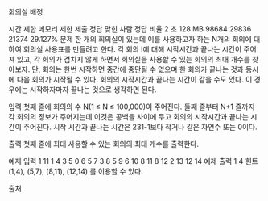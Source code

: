 회의실 배정
 
시간 제한	메모리 제한	제출	정답	맞힌 사람	정답 비율
2 초	128 MB	98684	29836	21374	29.127%
문제
한 개의 회의실이 있는데 이를 사용하고자 하는 N개의 회의에 대하여 회의실 사용표를 만들려고 한다. 각 회의 I에 대해 시작시간과 끝나는 시간이 주어져 있고, 각 회의가 겹치지 않게 하면서 회의실을 사용할 수 있는 회의의 최대 개수를 찾아보자. 단, 회의는 한번 시작하면 중간에 중단될 수 없으며 한 회의가 끝나는 것과 동시에 다음 회의가 시작될 수 있다. 회의의 시작시간과 끝나는 시간이 같을 수도 있다. 이 경우에는 시작하자마자 끝나는 것으로 생각하면 된다.

입력
첫째 줄에 회의의 수 N(1 ≤ N ≤ 100,000)이 주어진다. 둘째 줄부터 N+1 줄까지 각 회의의 정보가 주어지는데 이것은 공백을 사이에 두고 회의의 시작시간과 끝나는 시간이 주어진다. 시작 시간과 끝나는 시간은 231-1보다 작거나 같은 자연수 또는 0이다.

출력
첫째 줄에 최대 사용할 수 있는 회의의 최대 개수를 출력한다.

예제 입력 1 
11
1 4
3 5
0 6
5 7
3 8
5 9
6 10
8 11
8 12
2 13
12 14
예제 출력 1 
4
힌트
(1,4), (5,7), (8,11), (12,14) 를 이용할 수 있다.

출처